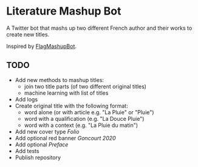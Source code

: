 # Literature Mashup Bot

A Twitter bot that mashs up two different French author and their works to create new titles.

Inspired by [FlagMashupBot](https://github.com/antooro/FlagsMashupBot).

## TODO

- Add new methods to mashup titles:
  * join two title parts (of two different original titles)
  * machine learning with list of titles
- Add logs
- Create original title with the following format:
  * word alone (or with article e.g. "La Pluie" or "Pluie")
  * word with a qualification (e.g. "La Douce Pluie")
  * word with a context (e.g. "La Pluie du matin")
- Add new cover type _Folio_
- Add optional red banner _Goncourt 2020_
- Add optional _Preface_
- Add tests
- Publish repository
